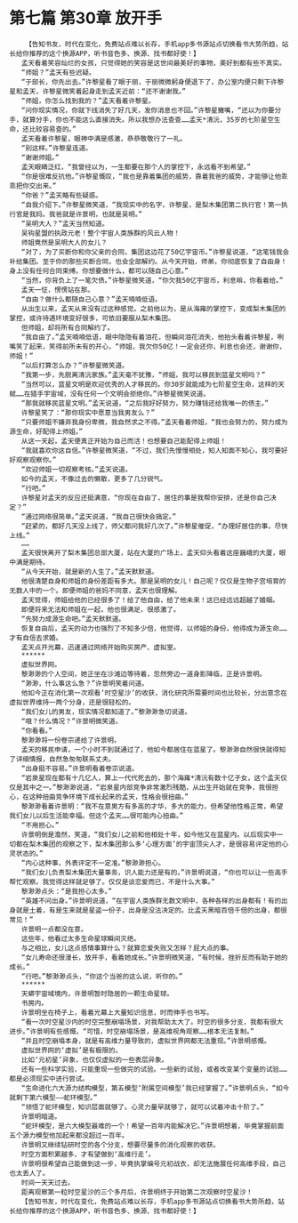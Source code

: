 # 第七篇 第30章 放开手
        【告知书友，时代在变化，免费站点难以长存，手机app多书源站点切换看书大势所趋，站长给你推荐的这个换源APP，听书音色多、换源、找书都好使！】
       孟天看着笑容灿烂的女孩，只觉得她的笑容是这世间最美好的事物，美好到都有些不真实。
       “师姐？”孟天有些迟疑。
       “于部长，你先出去。”许黎星看了眼于丽，于丽微微躬身便退下了，办公室内便只剩下许黎星和孟天，许黎星微笑着起身走到孟天近前：“还不谢谢我。”
       “师姐，你怎么找到我的？”孟天看着许黎星。
       “问你现实情况，你就下线消失了好几天，发你消息也不回。”许黎星撇嘴，“还以为你要分手，就算分手，你也不能这么直接消失。所以我想办法查查……孟天*清沅，35岁的七阶星空生命，还比较容易查的。”
       孟天看着许黎星，眼神中满是感激，恭恭敬敬行了一礼。
       “别这样。”许黎星连道。
       “谢谢师姐。”
       孟天眼睛泛红，“我曾经以为，一生都要在那个人的掌控下，永远看不到希望。”
       “你是很难反抗他。”许黎星慨叹，“我也是靠着集团的威势，靠着我爸的威势，才能够让他乖乖把你交出来。”
       “你爸？”孟天略有些疑惑。
       “自我介绍下。”许黎星微笑道，“我现实中的名字，许黎星，是梨木集团第二执行官！第一执行官是我妈。我爸就是许景明，也就是吴明。”
       “吴明大人？”孟天当然知道。
       吴钩星盟的执政元老！整个宇宙人类族群的风云人物！
       师姐竟然是吴明大人的女儿？
       “对了，为了买断你和你父亲的合同，集团这边花了50亿宇宙币。”许黎星说道，“这笔钱我会补给集团。至于你的那些买断合同，也会全部解约。从今天开始，师弟，你彻底恢复了自由身！身上没有任何合同束缚。你想要做什么，都可以随自己心意。”
       “当然，你背负上了一笔欠债。”许黎星微笑道，“你欠我50亿宇宙币，利息嘛，你看着给。”
       孟天一怔，愣愣站在那。
       “自由？做什么都随自己心意？”孟天喃喃低语。
       从出生以来，孟天从来没有过这种感觉。之前他以为，是从海雍的掌控下，变成梨木集团的掌控，或许待遇环境变好很多，可依旧要服从梨木集团。
       但师姐，却将所有合同解约了。
       “我自由了。”孟天喃喃低语，眼中隐隐有着泪花，但瞬间泪花消失，他抬头看着许黎星，咧嘴笑了起来，笑得前所未有的开心，“师姐，我欠你50亿！一定会还你，利息也会还，谢谢你，师姐！”
       “以后打算怎么办？”许黎星微笑道。
       “我第一步，先脱离清沅家族。”孟天毫不犹豫，“师姐，我可以移民到蓝星文明吗？”
       “当然可以，蓝星文明是欢迎优秀的人才移民的。你30岁就能成为七阶星空生命，这样的天赋……在猎手宇宙域，没有任何一个文明会拒绝你。”许黎星微笑说道。
       “那我就移民蓝星文明。”孟天说道，“之后我好好努力，努力赚钱还给我唯一的债主。”
       许黎星笑了：“那你现实中愿意当我男友么？”
       “只要师姐不嫌弃我身份卑微，我自然求之不得。”孟天看着师姐，“我也会努力的，努力成为源生命，好配得上师姐。”
       从这一天起，孟天便真正开始为自己而活！也想要自己能配得上师姐！
       “我就喜欢你这自信。”许黎星微笑道，“不过，我们先慢慢相处，知人知面不知心，我可要好好观察观察你。”
       “欢迎师姐一切观察考核。”孟天说道。
       如今的孟天，不像过去的懒散，更多了几分锐气。
       “行吧。”
       许黎星对孟天的反应还挺满意，“你现在自由了，居住的事是我帮你安排，还是你自己决定？”
       “通过网络很简单。”孟天说道，“我自己很快会搞定。”
       “赶紧的，都好几天没上线了，师父都问我好几次了。”许黎星催促，“办理好居住的事，尽快上线。”
       ……
       孟天很快离开了梨木集团总部大厦，站在大厦的广场上，孟天仰头看着这座巍峨的大厦，眼中满是期待。
       “从今天开始，就是新的人生了。”孟天默默道。
       他很清楚自身和师姐的身份差距有多大。那是吴明的女儿！自己呢？仅仅是生物子宫培育的无数人中的一个。即便师姐的爸妈不同意，孟天也很理解。
       孟天觉得，师姐给他的已经很多了！给了他自由，给了他未来！这已经远远超越了婚姻。
       即便将来无法和师姐在一起，他也很满足，很感激了。
       “先努力成源生命吧。”孟天默默道。
       恢复自由后，孟天的动力也强烈了不知多少倍，他觉得，以师姐的身份，他得成为源生命……才有自信去求婚。
       孟天点开光幕，迅速通过网络开始购买房产、虚拟室。
       ******
       虚拟世界网。
       黎渺渺的个人空间，她正坐在沙滩边等待着，忽然旁边一道身影降临，正是许景明。
       “渺渺，什么事这么急？”许景明笑着问道。
       他如今正在消化第一次观看‘时空星沙’的收获，消化研究所需要时间也比较长，分出意念在虚拟世界维持一两个分身，还是很轻松的。
       “我们女儿的男友，现实情况都知道了。”黎渺渺急切说道。
       “哦？什么情况？”许景明微笑道。
       “你看看。”
       黎渺渺将一份卷宗递给了许景明。
       孟天的移民申请，一个小时不到就通过了，他如今都居住在蓝星了。黎渺渺自然很快就得知了详细情报，自然急匆匆联系丈夫。
       “出身挺不容易。”许景明看着卷宗说道。
       “岩泉星现在都有十几亿人，算上一代代死去的，那个海雍*清沅有数十亿子女，这个孟天仅仅是其中之一。”黎渺渺说道，“岩泉星内部竞争非常激烈残酷，从出生开始就在竞争，我很担心，在这种扭曲竞争环境下成长起来的孟天，性格会很扭曲。”
       黎渺渺看着许景明：“我不在意男方有多高的才华，多大的能力，但希望他性格正常，希望我们女儿以后生活能幸福。但这个孟天……很可能内心扭曲。”
       “不用担心。”
       许景明倒是澹然，笑道，“我们女儿之前和他相处十年，如今他又在蓝星内。以后现实中一切都在梨木集团的观察之下，梨木集团那么多‘心理方面’的宇宙顶尖人才，是很容易评定他的心灵状态的。”
       “内心这种事，外表评定不一定准。”黎渺渺担心。
       “我们女儿负责梨木集团大量事务，识人能力还是有的。”许景明说道，“你也可以让一些高手帮忙观察。我觉得这样就足够了。仅仅是谈恋爱而已，不是什么大事。”
       黎渺渺点头：“是我担心太多。”
       “英雄不问出身。”许景明说道，“在宇宙人类族群无数文明中，各种各样的出身都有！有的出身就是土着，有是生来就是星盗一份子，出身是没法决定的。比孟天黑暗百倍千倍的出身，都很常见！”
       许景明一点都没在意。
       这些年，他看过太多生命星球瞬间灭绝。
       与之相比，女儿这点感情事算什么？就算恋爱失败又怎样？屁大点的事。
       “女儿寿命还很漫长，放开手，看着她成长。”许景明微笑道，“有时候，挫折反而有助于她的成长。”
       “行吧。”黎渺渺点头，“你这个当爸的这么说，听你的。”
       ******
       天蟒宇宙域境内，许景明暂时隐居的一颗生命星球。
       书房内。
       许景明坐在椅子上，看着光幕上大量知识信息，时而伸手也书写。
       “看一次时空星沙内的时空完整崩塌场景，对我帮助太大了。时空的很多分支，我都有很大进步。”许景明有些感慨，“可惜，时空崩塌场景，是高维视角观察……根本无法复制。”
       “并且时空崩塌本身，就是有高维力量导致的，虚拟世界网都无法重现。”许景明感慨。
       虚拟世界网的‘虚拟’是有极限的。
       比如‘元初星’异象，也仅仅虚拟的一些表层异象。
       还有一些科学实验，只能重现一些做完的试验。一些新的试验，或者改变某个变量的试验……都是必须现实中进行尝试。
       “生命进化六大源力结构模型，第五模型‘附属空间模型’我已经掌握了。”许景明点头，“如今就剩下第六模型——蛇环模型。”
       “领悟了蛇环模型，知识层面就够了。心灵力量早就够了，就可以试着冲击十阶了。”
       许景明暗道。
       “蛇环模型，是六大模型最难的一个！希望一百年内能解决它。”许景明想着，毕竟掌握前面五个源力模型他加起来都没超过一百年。
       许景明又继续钻研时空的各个分支，想要尽量多的消化观察的收获。
       时空方面积累越多，才有望做到‘高维行走’。
       许景明很希望自己能做到这一步，毕竟执掌编号元初战衣，却无法施展任何高维手段，自己也太丢人了。
       时间一天天过去。
       距离观察第一粒时空星沙的三个多月后，许景明终于开始第二次观察时空星沙！
       【告知书友，时代在变化，免费站点难以长存，手机app多书源站点切换看书大势所趋，站长给你推荐的这个换源APP，听书音色多、换源、找书都好使！】